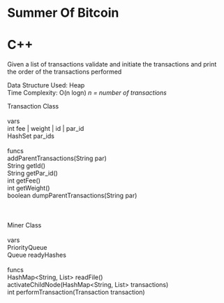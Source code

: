 # Summer Of Bitcoin
# C++

Given a list of transactions validate and initiate the transactions and print the order of the transactions performed<br />

Data Structure Used: Heap <br />
Time Complexity: O(n logn)  *n = number of transactions*<br />

Transaction Class<br /><br />
    vars<br />
    int fee | weight | id | par_id<br />
    HashSet<String> par_ids<br /><br />
    funcs<br />
      addParentTransactions(String par)<br />
      String getId()<br />
      String getPar_id()<br /> 
      int getFee()<br /> 
      int getWeight()<br /> 
      boolean dumpParentTransactions(String par)<br /> <br /> <br /><br />
Miner Class<br /><br />
   vars<br />
      PriorityQueue<Transaction><br />
      Queue<String> readyHashes<br /><br />
   funcs<br />
        HashMap<String, List<Transaction>> readFile() <br />
        activateChildNode(HashMap<String, List<Transaction>> transactions)<br /> 
        int performTransaction(Transaction transaction) <br />
   

